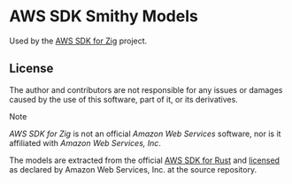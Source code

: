 # AWS SDK Smithy Models

Used by the [AWS SDK for Zig](https://github.com/by-nir/aws-sdk-zig) project.

## License

The author and contributors are not responsible for any issues or damages caused
by the use of this software, part of it, or its derivatives.

> [!NOTE]
> _AWS SDK for Zig_ is not an official _Amazon Web Services_ software, nor is it
> affiliated with _Amazon Web Services, Inc_.

The models are extracted from the official [AWS SDK for Rust](https://github.com/awslabs/aws-sdk-rust)
and [licensed](https://github.com/awslabs/aws-sdk-rust/blob/main/LICENSE) as
declared by Amazon Web Services, Inc. at the source repository.